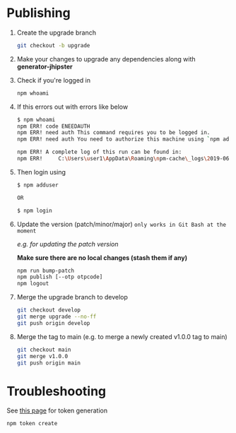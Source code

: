 # Publishing

1. Create the upgrade branch
    ```bash
    git checkout -b upgrade
    ```

2. Make your changes to upgrade any dependencies along with **generator-jhipster**

3. Check if you're logged in
    ```bash
    npm whoami
    ```

4. If this errors out with errors like below
    ```bash
    $ npm whoami
    npm ERR! code ENEEDAUTH
    npm ERR! need auth This command requires you to be logged in.
    npm ERR! need auth You need to authorize this machine using `npm adduser`
    
    npm ERR! A complete log of this run can be found in:
    npm ERR!     C:\Users\user1\AppData\Roaming\npm-cache\_logs\2019-06-23T23_08_22_196Z-debug.log
    ```

5. Then login using
    ```bash
    $ npm adduser
    
    OR
    
    $ npm login
    ```

6. Update the version (patch/minor/major) `only works in Git Bash at the moment`
    
    *e.g. for updating the patch version*

    **Make sure there are no local changes (stash them if any)**
    ```bash
    npm run bump-patch
    npm publish [--otp otpcode]
    npm logout
    ```

7. Merge the upgrade branch to develop
    ```bash
    git checkout develop
    git merge upgrade --no-ff
    git push origin develop
    ```

8. Merge the tag to main (e.g. to merge a newly created v1.0.0 tag to main)
    ```bash
    git checkout main
    git merge v1.0.0
    git push origin main
    ```

# Troubleshooting
See [this page](https://docs.npmjs.com/getting-started/working_with_tokens#how-to-create-a-new-full-permission-token) for token generation

```bash
npm token create
```
